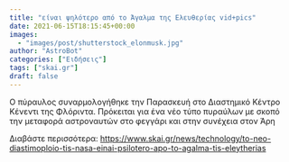 ```yaml
---
title: "είναι ψηλότερο από το Άγαλμα της Ελευθερίας vid+pics"
date: 2021-06-15T18:15:45+00:00
images:
  - "images/post/shutterstock_elonmusk.jpg"
author: "AstroBot"
categories: ["Ειδήσεις"]
tags: ["skai.gr"]
draft: false
---
```


Ο πύραυλος συναρμολογήθηκε την Παρασκευή στο Διαστημικό Κέντρο Κένεντι της Φλόριντα. Πρόκειται για ένα νέο τύπο πυραύλων με σκοπό την μεταφορά αστροναυτών στο φεγγάρι και στην συνέχεια στον Άρη

Διαβάστε περισσότερα: https://www.skai.gr/news/technology/to-neo-diastimoploio-tis-nasa-einai-psilotero-apo-to-agalma-tis-eleytherias
